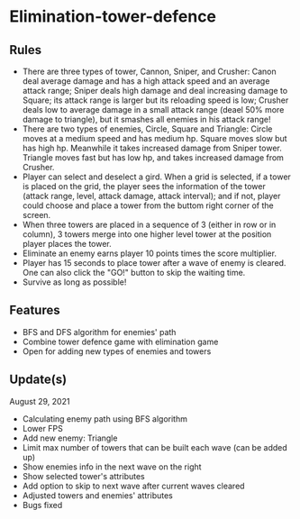 # Elimination-tower-defence
## Rules
- There are three types of tower, Cannon, Sniper, and Crusher: 
Canon deal average damage and has a high attack speed and an average attack range; 
Sniper deals high damage and deal increasing damage to Square; its attack range is larger but its reloading speed is low; 
Crusher deals low to average damage in a small attack range (deael 50% more damage to triangle), but it smashes all enemies in his attack range!
- There are two types of enemies, Circle, Square and Triangle:
Circle moves at a medium speed and has medium hp.
Square moves slow but has high hp. Meanwhile it takes increased damage from Sniper tower.
Triangle moves fast but has low hp, and takes increased damage from Crusher.
- Player can select and deselect a gird. When a grid is selected, if a tower is placed on the grid, the player sees the information of the tower (attack range, level, attack damage, attack interval); and if not, player could choose and place a tower from the buttom right corner of the screen.
- When three towers are placed in a sequence of 3 (either in row or in column), 3 towers merge into one higher level tower at the position player places the tower.
- Eliminate an enemy earns player 10 points times the score multiplier.
- Player has 15 seconds to place tower after a wave of enemy is cleared. One can also click the "GO!" button to skip the waiting time.
- Survive as long as possible!

## Features
- BFS and DFS algorithm for enemies' path
- Combine tower defence game with elimination game
- Open for adding new types of enemies and towers

## Update(s)
August 29, 2021
- Calculating enemy path using BFS algorithm
- Lower FPS
- Add new enemy: Triangle
- Limit max number of towers that can be built each wave (can be added up)
- Show enemies info in the next wave on the right
- Show selected tower's attributes
- Add option to skip to next wave after current waves cleared
- Adjusted towers and enemies' attributes
- Bugs fixed
